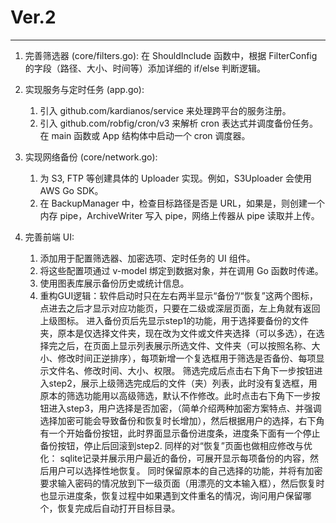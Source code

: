 # Ver.2

---

1. 完善筛选器 (core/filters.go): 在 ShouldInclude 函数中，根据 FilterConfig 的字段（路径、大小、时间等）添加详细的 if/else 判断逻辑。

2. 实现服务与定时任务 (app.go):

    1. 引入 github.com/kardianos/service 来处理跨平台的服务注册。
    2. 引入 github.com/robfig/cron/v3 来解析 cron 表达式并调度备份任务。在 main 函数或 App 结构体中启动一个 cron 调度器。

3. 实现网络备份 (core/network.go):

    1. 为 S3, FTP 等创建具体的 Uploader 实现。例如，S3Uploader 会使用 AWS Go SDK。
    2. 在 BackupManager 中，检查目标路径是否是 URL，如果是，则创建一个内存 pipe，ArchiveWriter 写入 pipe，网络上传器从 pipe 读取并上传。

4. 完善前端 UI:

   1. 添加用于配置筛选器、加密选项、定时任务的 UI 组件。
   2. 将这些配置项通过 v-model 绑定到数据对象，并在调用 Go 函数时传递。
   3. 使用图表库展示备份历史或统计信息。
   4. 重构GUI逻辑：软件启动时只在左右两半显示“备份”/“恢复”这两个图标，点进去之后才显示对应功能页，只要在二级或深层页面，左上角就有返回上级图标。
      进入备份页后先显示step1的功能，用于选择要备份的文件夹，原本是仅选择文件夹，现在改为文件或文件夹选择（可以多选），在选择完之后，在页面上显示列表展示所选文件、文件夹（可以按照名称、大小、修改时间正逆排序），每项新增一个复选框用于筛选是否备份、每项显示文件名、修改时间、大小、权限。
      筛选完成后点击右下角下一步按钮进入step2，展示上级筛选完成后的文件（夹）列表，此时没有复选框，用原本的筛选功能用以高级筛选，默认不作修改。此时点击右下角下一步按钮进入step3，用户选择是否加密，（简单介绍两种加密方案特点、并强调选择加密可能会导致备份和恢复时长增加），然后根据用户的选择，右下角有一个开始备份按钮，此时界面显示备份进度条，进度条下面有一个停止备份按钮，停止后回滚到step2.
      同样的对“恢复”页面也做相应修改与优化：
      sqlite记录并展示用户最近的备份，可展开显示每项备份的内容，然后用户可以选择性地恢复。
      同时保留原本的自己选择的功能，并将有加密要求输入密码的情况放到下一级页面（用漂亮的文本输入框），然后恢复时也显示进度条，恢复过程中如果遇到文件重名的情况，询问用户保留哪个，恢复完成后自动打开目标目录。